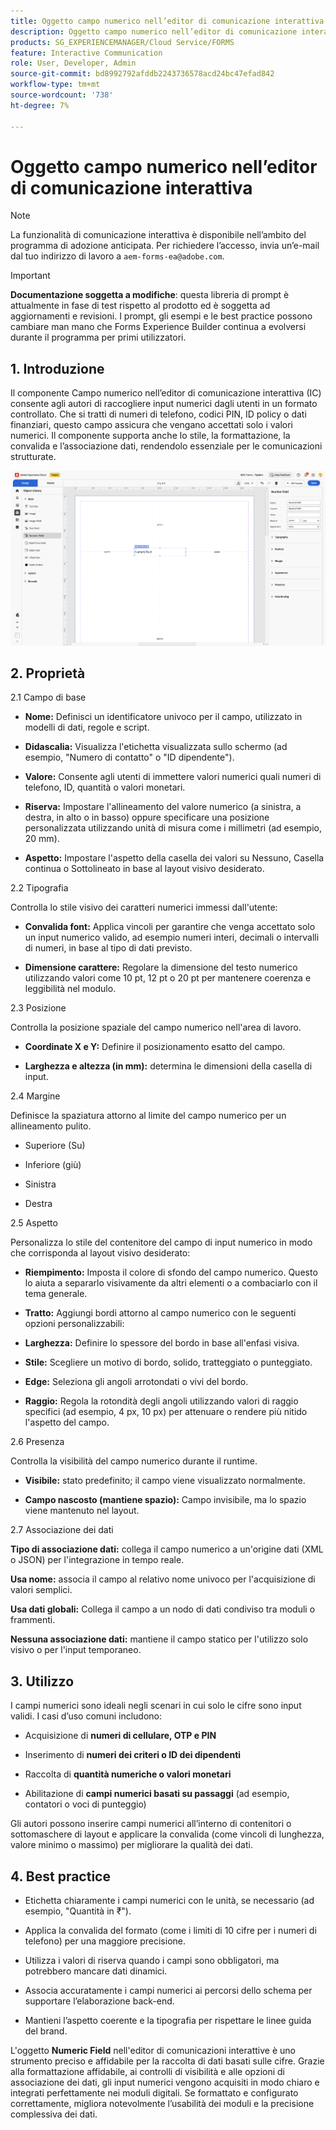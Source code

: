 ```yaml
---
title: Oggetto campo numerico nell’editor di comunicazione interattiva
description: Oggetto campo numerico nell’editor di comunicazione interattiva in AEM Forms per consentire agli autori di raccogliere input numerici dagli utenti in un formato controllato.
products: SG_EXPERIENCEMANAGER/Cloud Service/FORMS
feature: Interactive Communication
role: User, Developer, Admin
source-git-commit: bd8992792afddb2243736578acd24bc47efad842
workflow-type: tm+mt
source-wordcount: '738'
ht-degree: 7%

---
```



# Oggetto campo numerico nell’editor di comunicazione interattiva

>[!NOTE]
>
> La funzionalità di comunicazione interattiva è disponibile nell’ambito del programma di adozione anticipata. Per richiedere l’accesso, invia un’e-mail dal tuo indirizzo di lavoro a `aem-forms-ea@adobe.com`.

>[!IMPORTANT]
>
> **Documentazione soggetta a modifiche**: questa libreria di prompt è attualmente in fase di test rispetto al prodotto ed è soggetta ad aggiornamenti e revisioni. I prompt, gli esempi e le best practice possono cambiare man mano che Forms Experience Builder continua a evolversi durante il programma per primi utilizzatori.

## &#x200B;1. Introduzione

Il componente Campo numerico nell’editor di comunicazione interattiva (IC) consente agli autori di raccogliere input numerici dagli utenti in un formato controllato. Che si tratti di numeri di telefono, codici PIN, ID policy o dati finanziari, questo campo assicura che vengano accettati solo i valori numerici. Il componente supporta anche lo stile, la formattazione, la convalida e l’associazione dati, rendendolo essenziale per le comunicazioni strutturate.

![Trova documento IC](/help/forms/interactive-communication/assets/numericfield.png)

## &#x200B;2. Proprietà

2.1 Campo di base

- **Nome:** Definisci un identificatore univoco per il campo, utilizzato in modelli di dati, regole e script.

- **Didascalia:** Visualizza l&#39;etichetta visualizzata sullo schermo (ad esempio, &quot;Numero di contatto&quot; o &quot;ID dipendente&quot;).

- **Valore:** Consente agli utenti di immettere valori numerici quali numeri di telefono, ID, quantità o valori monetari.

- **Riserva:** Impostare l&#39;allineamento del valore numerico (a sinistra, a destra, in alto o in basso) oppure specificare una posizione personalizzata utilizzando unità di misura come i millimetri (ad esempio, 20 mm).

- **Aspetto:** Impostare l&#39;aspetto della casella dei valori su Nessuno, Casella continua o Sottolineato in base al layout visivo desiderato.

2.2 Tipografia

Controlla lo stile visivo dei caratteri numerici immessi dall&#39;utente:

- **Convalida font:** Applica vincoli per garantire che venga accettato solo un input numerico valido, ad esempio numeri interi, decimali o intervalli di numeri, in base al tipo di dati previsto.

- **Dimensione carattere:** Regolare la dimensione del testo numerico utilizzando valori come 10 pt, 12 pt o 20 pt per mantenere coerenza e leggibilità nel modulo.

2.3 Posizione

Controlla la posizione spaziale del campo numerico nell&#39;area di lavoro.

- **Coordinate X e Y:** Definire il posizionamento esatto del campo.

- **Larghezza e altezza (in mm):** determina le dimensioni della casella di input.

2.4 Margine

Definisce la spaziatura attorno al limite del campo numerico per un allineamento pulito.

- Superiore (Su)

- Inferiore (giù)

- Sinistra

- Destra

2.5 Aspetto

Personalizza lo stile del contenitore del campo di input numerico in modo che corrisponda al layout visivo desiderato:

- **Riempimento:** Imposta il colore di sfondo del campo numerico. Questo lo aiuta a separarlo visivamente da altri elementi o a combaciarlo con il tema generale.

- **Tratto:** Aggiungi bordi attorno al campo numerico con le seguenti opzioni personalizzabili:

- **Larghezza:** Definire lo spessore del bordo in base all&#39;enfasi visiva.

- **Stile:** Scegliere un motivo di bordo, solido, tratteggiato o punteggiato.

- **Edge:** Seleziona gli angoli arrotondati o vivi del bordo.

- **Raggio:** Regola la rotondità degli angoli utilizzando valori di raggio specifici (ad esempio, 4 px, 10 px) per attenuare o rendere più nitido l&#39;aspetto del campo.

2.6 Presenza

Controlla la visibilità del campo numerico durante il runtime.

- **Visibile:** stato predefinito; il campo viene visualizzato normalmente.

- **Campo nascosto (mantiene spazio):** Campo invisibile, ma lo spazio viene mantenuto nel layout.

2.7 Associazione dei dati

**Tipo di associazione dati:** collega il campo numerico a un&#39;origine dati (XML o JSON) per l&#39;integrazione in tempo reale.

**Usa nome:** associa il campo al relativo nome univoco per l&#39;acquisizione di valori semplici.

**Usa dati globali:** Collega il campo a un nodo di dati condiviso tra moduli o frammenti.

**Nessuna associazione dati:** mantiene il campo statico per l&#39;utilizzo solo visivo o per l&#39;input temporaneo.

## &#x200B;3. Utilizzo

I campi numerici sono ideali negli scenari in cui solo le cifre sono input validi. I casi d’uso comuni includono:

- Acquisizione di **numeri di cellulare, OTP e PIN**

- Inserimento di **numeri dei criteri o ID dei dipendenti**

- Raccolta di **quantità numeriche o valori monetari**

- Abilitazione di **campi numerici basati su passaggi** (ad esempio, contatori o voci di punteggio)

Gli autori possono inserire campi numerici all’interno di contenitori o sottomaschere di layout e applicare la convalida (come vincoli di lunghezza, valore minimo o massimo) per migliorare la qualità dei dati.

## &#x200B;4. Best practice

- Etichetta chiaramente i campi numerici con le unità, se necessario (ad esempio, &quot;Quantità in ₹&quot;).

- Applica la convalida del formato (come i limiti di 10 cifre per i numeri di telefono) per una maggiore precisione.

- Utilizza i valori di riserva quando i campi sono obbligatori, ma potrebbero mancare dati dinamici.

- Associa accuratamente i campi numerici ai percorsi dello schema per supportare l’elaborazione back-end.

- Mantieni l’aspetto coerente e la tipografia per rispettare le linee guida del brand.

L&#39;oggetto **Numeric Field** nell&#39;editor di comunicazioni interattive è uno strumento preciso e affidabile per la raccolta di dati basati sulle cifre. Grazie alla formattazione affidabile, ai controlli di visibilità e alle opzioni di associazione dei dati, gli input numerici vengono acquisiti in modo chiaro e integrati perfettamente nei moduli digitali. Se formattato e configurato correttamente, migliora notevolmente l’usabilità dei moduli e la precisione complessiva dei dati.


